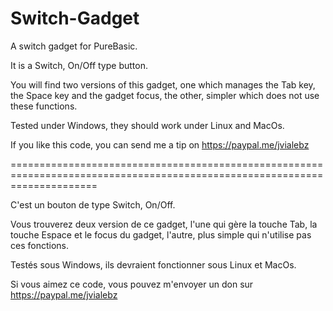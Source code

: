 # Switch-Gadget
A switch gadget for PureBasic.

It is a Switch, On/Off type button.

You will find two versions of this gadget, one which manages the Tab key, the Space key and the gadget focus, the other, simpler which does not use these functions.

Tested under Windows, they should work under Linux and MacOs.

If you like this code, you can send me a tip on https://paypal.me/jvialebz

===========================================================================================================================

C'est un bouton de type Switch, On/Off.

Vous trouverez deux version de ce gadget, l'une qui gère la touche Tab, la touche Espace et le focus du gadget, l'autre, plus simple qui n'utilise pas ces fonctions.

Testés sous Windows, ils devraient fonctionner sous Linux et MacOs.

Si vous aimez ce code, vous pouvez m'envoyer un don sur https://paypal.me/jvialebz

